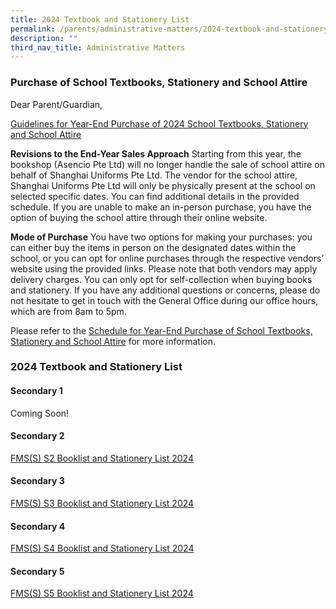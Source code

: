 ```yaml
---
title: 2024 Textbook and Stationery List
permalink: /parents/administrative-matters/2024-textbook-and-stationery-list/
description: ""
third_nav_title: Administrative Matters
---
```

### Purchase of School Textbooks, Stationery and School Attire


Dear Parent/Guardian,

<u>Guidelines for Year-End Purchase of 2024 School Textbooks, Stationery and School Attire</u>

**Revisions to the End-Year Sales Approach**
Starting from this year, the bookshop (Asencio Pte Ltd) will no longer handle the sale of school attire on behalf of Shanghai Uniforms Pte Ltd. 
The vendor for the school attire, Shanghai Uniforms Pte Ltd will only be physically present at the school on selected specific dates. You can find additional details in the provided schedule. If you are unable to make an in-person purchase, you have the option of buying the school attire through their online website.  

**Mode of Purchase**
You have two options for making your purchases: you can either buy the items in person on the designated dates within the school, or you can opt for online purchases through the respective vendors’ website using the provided links. Please note that both vendors may apply delivery charges. You can only opt for self-collection when buying books and stationery.
If you have any additional questions or concerns, please do not hesitate to get in touch with the General Office during our office hours, which are from 8am to 5pm.

Please refer to the&nbsp;[Schedule for Year-End Purchase of School Textbooks, Stationery and School Attire](/files/Parents/Admin%20Matters/2023/schedule.pdf)&nbsp;for more information.



### 2024 Textbook and Stationery List

#### Secondary 1
Coming Soon!


#### Secondary 2

[FMS(S) S2 Booklist and Stationery List 2024](/files/Parents/Admin%20Matters/2023/2024%20sec%202%20book%20list%20.pdf)

#### Secondary 3

[FMS(S) S3 Booklist and Stationery List 2024](/files/Parents/Admin%20Matters/2023/2024%20sec%203%20book%20list.pdf)

#### Secondary 4

[FMS(S) S4 Booklist and Stationery List 2024](/files/Parents/Admin%20Matters/2023/2024%20sec%204%20book%20list%20.pdf)
#### Secondary 5

[FMS(S) S5 Booklist and Stationery List 2024](/files/Parents/Admin%20Matters/2023/2024%20sec%205%20book%20list%20.pdf)